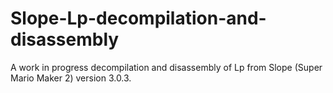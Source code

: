 # Slope-Lp-decompilation-and-disassembly
A work in progress decompilation and disassembly of Lp from Slope (Super Mario Maker 2) version 3.0.3.
